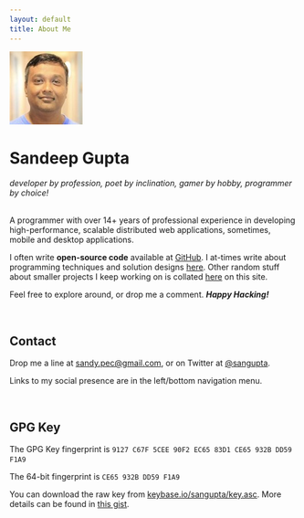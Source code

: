 ```yaml
---
layout: default
title: About Me
---
```


<div class="media">
  <img class="mr-3 rounded-circle profile-image" src="/assets/images/profile.jpeg" alt="Sandeep Gupta">
  <div class="media-body">
    <h1 class="mt-0">Sandeep Gupta</h1>
    <i>developer by profession, poet by inclination, gamer by hobby, programmer by choice!</i>
  </div>
</div>

<br>

A programmer with over 14+ years of professional experience in developing high-performance, scalable distributed
web applications, sometimes, mobile and desktop applications. 

I often write **open-source code** available at [GitHub](https://github.com/sangupta). I at-times write
about programming techniques and solution designs [here](https://github.com/sangupta/ps). Other random stuff
about smaller projects I keep working on is collated [here](https://sangupta.com/tech/archive.html) on this site.

Feel free to explore around, or drop me a comment. <b><i>Happy Hacking!</i></b>

<a id="contact"></a>
<br>

## Contact

Drop me a line at <a href="mailto:sandy.pec@gmail.com">sandy.pec@gmail.com</a>, or
on Twitter at <a href="https://twitter.com/sangupta">@sangupta</a>.

Links to my social presence are in the left/bottom navigation menu.

<br>

## GPG Key

The GPG Key fingerprint is `9127 C67F 5CEE 90F2 EC65 83D1 CE65 932B DD59 F1A9`

The 64-bit fingerprint is `CE65 932B DD59 F1A9`

You can download the raw key from [keybase.io/sangupta/key.asc](https://keybase.io/sangupta/key.asc). More 
details can be found in [this gist](https://gist.github.com/sangupta/ed57c851411318a15904).
